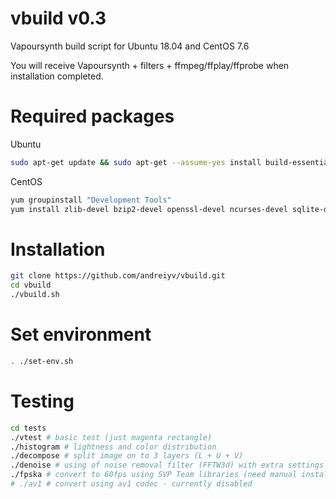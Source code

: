 # vbuild v0.3
Vapoursynth build script for Ubuntu 18.04 and CentOS 7.6

You will receive Vapoursynth + filters + ffmpeg/ffplay/ffprobe when installation completed.

# Required packages
Ubuntu
```bash
sudo apt-get update && sudo apt-get --assume-yes install build-essential curl libssl-dev zlib1g-dev autoconf libtool autogen shtool pkg-config nasm yasm cmake libsdl2-2.0 libsdl2-dev libffi-dev mkvtoolnix

```
CentOS
```bash
yum groupinstall "Development Tools"
yum install zlib-devel bzip2-devel openssl-devel ncurses-devel sqlite-devel readline-devel tk-devel gdbm-devel db4-devel libpcap-devel xz-devel libffi-devel nasm SDL2 SDL-dev libxext-dev
```

# Installation
```bash
git clone https://github.com/andreiyv/vbuild.git
cd vbuild
./vbuild.sh
```
# Set environment 
```bash
. ./set-env.sh
```
# Testing
```bash
cd tests
./vtest # basic test (just magenta rectangle)
./histogram # lightness and color distribution
./decompose # split image on to 3 layers (L + U + V)
./denoise # using of noise removal filter (FFTW3d) with extra settings (soft effect)
./fpska # convert to 60fps using SVP Team libraries (need manual installation of SVP https://www.svp-team.com/files/svp4-linux.4.3.180.tar.bz2 strictly into $HOME folder) 
# ./av1 # convert using av1 codec - currently disabled
```
